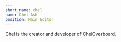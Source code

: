 ```yaml
---
short_name: chel
name: Chel Ash
position: Main Editor
---
```

Chel is the creator and developer of ChelOverboard.